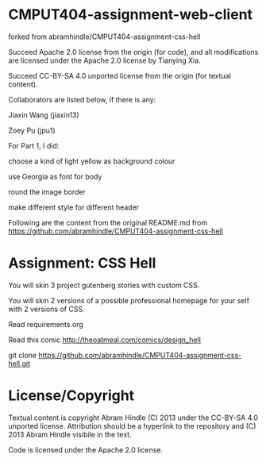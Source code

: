 # CMPUT404-assignment-web-client 

forked from abramhindle/CMPUT404-assignment-css-hell 

Succeed Apache 2.0 license from the origin (for code), and all modifications are licensed under the Apache 2.0 license by Tianying Xia. 

Succeed CC-BY-SA 4.0 unported license from the origin (for textual content). 

Collaborators are listed below, if there is any: 

Jiaxin Wang (jiaxin13) 

Zoey Pu (jpu1) 

For Part 1, I did: 

choose a kind of light yellow as background colour 

use Georgia as font for body 

round the image border 

make different style for different header 



Following are the content from the original README.md from https://github.com/abramhindle/CMPUT404-assignment-css-hell 

Assignment: CSS Hell
====================

You will skin 3 project gutenberg stories with custom CSS.

You will skin 2 versions of a possible professional homepage for your
self with 2 versions of CSS.

Read requirements.org

Read this comic http://theoatmeal.com/comics/design_hell

git clone https://github.com/abramhindle/CMPUT404-assignment-css-hell.git

License/Copyright
=================

Textual content is copyright Abram Hindle (C) 2013 under the CC-BY-SA
4.0 unported license. Attribution should be a hyperlink to the
repository and (C) 2013 Abram Hindle visibile in the text.

Code is licensed under the Apache 2.0 license.

